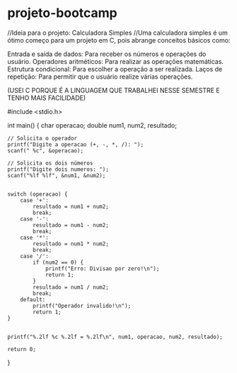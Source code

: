 # projeto-bootcamp
//Ideia para o projeto: Calculadora Simples
//Uma calculadora simples é um ótimo começo para um projeto em C, pois abrange conceitos básicos como:

Entrada e saída de dados: Para receber os números e operações do usuário.
Operadores aritméticos: Para realizar as operações matemáticas.
Estrutura condicional: Para escolher a operação a ser realizada.
Laços de repetição: Para permitir que o usuário realize várias operações.

(USEI C PORQUE É A LINGUAGEM QUE TRABALHEI NESSE SEMESTRE E TENHO MAIS FACILIDADE)






#include <stdio.h>

int main() {
    char operacao;
    double num1, num2, resultado; 

    // Solicita o operador
    printf("Digite a operacao (+, -, *, /): ");
    scanf(" %c", &operacao);  

    // Solicita os dois números
    printf("Digite dois numeros: ");
    scanf("%lf %lf", &num1, &num2);

    
    switch (operacao) {
        case '+':
            resultado = num1 + num2;
            break;
        case '-':
            resultado = num1 - num2;
            break;
        case '*':
            resultado = num1 * num2;
            break;
        case '/':
            if (num2 == 0) {
                printf("Erro: Divisao por zero!\n");
                return 1;  
            }
            resultado = num1 / num2;
            break;
        default:
            printf("Operador invalido!\n");
            return 1;  
    }

    
    printf("%.2lf %c %.2lf = %.2lf\n", num1, operacao, num2, resultado);  

    return 0;
}

